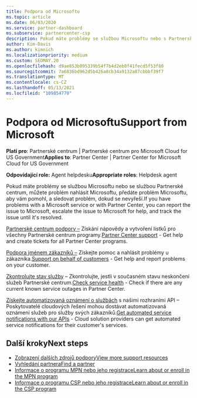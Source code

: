 ```yaml
---
title: Podpora od Microsoftu
ms.topic: article
ms.date: 06/03/2020
ms.service: partner-dashboard
ms.subservice: partnercenter-csp
description: Pokud máte problémy se službou Microsoftu nebo s Partnerské centrum, můžete problém eskalovat microsoftu o pomoc a sledovat ho, dokud se nevyřeší.
author: Kim-Davis
ms.author: kimnich
ms.localizationpriority: medium
ms.custom: SEOMAY.20
ms.openlocfilehash: d9ae853b095339b54f7b4d2eb0f41fecd5f53f80
ms.sourcegitcommit: 7a6836bd962d5b426a8cb34a9132a87cbbbf39f7
ms.translationtype: MT
ms.contentlocale: cs-CZ
ms.lasthandoff: 05/13/2021
ms.locfileid: "109854770"
---
```

# <a name="support-from-microsoft"></a><span data-ttu-id="cd8b3-103">Podpora od Microsoftu</span><span class="sxs-lookup"><span data-stu-id="cd8b3-103">Support from Microsoft</span></span>

<span data-ttu-id="cd8b3-104">**Platí pro**: Partnerské centrum | Partnerské centrum pro Microsoft Cloud for US Government</span><span class="sxs-lookup"><span data-stu-id="cd8b3-104">**Applies to**: Partner Center | Partner Center for Microsoft Cloud for US Government</span></span>

<span data-ttu-id="cd8b3-105">**Odpovídající role:** Agent helpdesku</span><span class="sxs-lookup"><span data-stu-id="cd8b3-105">**Appropriate roles**: Helpdesk agent</span></span>

<span data-ttu-id="cd8b3-106">Pokud máte problémy se službou Microsoftu nebo se službou Partnerské centrum, můžete problém nahlásit Microsoftu, předáte problém Microsoftu, aby vám pomohl, a sledovat problém, dokud se nevyřeší.</span><span class="sxs-lookup"><span data-stu-id="cd8b3-106">If you have problems with a Microsoft service or with Partner Center, you can report the issue to Microsoft, escalate the issue to Microsoft for help, and track the issue until it's resolved.</span></span>

<span data-ttu-id="cd8b3-107">[Partnerské centrum podpory –](report-problems-with-partner-center.md) Získání nápovědy a vytvoření lístků pro všechny Partnerské centrum programy.</span><span class="sxs-lookup"><span data-stu-id="cd8b3-107">[Partner Center support](report-problems-with-partner-center.md) - Get help and create tickets for all Partner Center programs.</span></span>

<span data-ttu-id="cd8b3-108">[Podpora jménem zákazníků –](report-problems-on-behalf-of-a-customer.md) Získejte pomoc a nahlásit problémy u zákazníka.</span><span class="sxs-lookup"><span data-stu-id="cd8b3-108">[Support on behalf of customers](report-problems-on-behalf-of-a-customer.md) - Get help and report problems on your customer.</span></span>

<span data-ttu-id="cd8b3-109">[Zkontrolujte stav služby](check-service-health.md) – Zkontrolujte, jestli v současném stavu neskončení služeb Partnerské centrum.</span><span class="sxs-lookup"><span data-stu-id="cd8b3-109">[Check service health](check-service-health.md) - Check if there are any current known service outages in Partner Center.</span></span>

<span data-ttu-id="cd8b3-110">[Získejte automatizovaná oznámení o službách](get-automated-service-notifications-with-our-apis.md) s našimi rozhraními API – Poskytovatelé cloudových řešení mohou dostávat automatizovaná oznámení služeb pro služby svých zákazníků.</span><span class="sxs-lookup"><span data-stu-id="cd8b3-110">[Get automated service notifications with our APIs](get-automated-service-notifications-with-our-apis.md) - Cloud solution providers can get automated service notifications for their customer's services.</span></span>

## <a name="next-steps"></a><span data-ttu-id="cd8b3-111">Další kroky</span><span class="sxs-lookup"><span data-stu-id="cd8b3-111">Next steps</span></span>

- [<span data-ttu-id="cd8b3-112">Zobrazení dalších zdrojů podpory</span><span class="sxs-lookup"><span data-stu-id="cd8b3-112">View more support resources</span></span>](https://partner.microsoft.com/support/?stage=1)
- [<span data-ttu-id="cd8b3-113">Vyhledání partnera</span><span class="sxs-lookup"><span data-stu-id="cd8b3-113">Find a partner</span></span>](find-a-partner.md)
- [<span data-ttu-id="cd8b3-114">Informace o programu MPN nebo jeho registrace</span><span class="sxs-lookup"><span data-stu-id="cd8b3-114">Learn about or enroll in the MPN program</span></span>](https://partner.microsoft.com/membership)
- [<span data-ttu-id="cd8b3-115">Informace o programu CSP nebo jeho registrace</span><span class="sxs-lookup"><span data-stu-id="cd8b3-115">Learn about or enroll in the CSP program</span></span>](https://partner.microsoft.com/membership/cloud-solution-provider)
